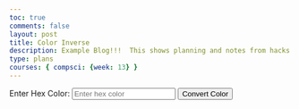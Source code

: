 ```yaml
---
toc: true
comments: false
layout: post
title: Color Inverse
description: Example Blog!!!  This shows planning and notes from hacks.
type: plans
courses: { compsci: {week: 13} }
---
```

<html lang="en">
<head>
    <meta charset="UTF-8">
    <meta name="viewport" content="width=device-width, initial-scale=1.0">
    <title>Color Conversion</title>
</head>
<body>
    <label for="colorInput">Enter Hex Color:</label>
    <input type="text" id="colorInput" placeholder="Enter hex color">
    <button onclick="convertColor()">Convert Color</button>
    <div id="originalColor" style="margin-top: 10px;"></div>
    <div id="invertedColor"></div>
    <script>
        function convertColor() {
            // Get the input hex color value
            const colorInput = document.getElementById('colorInput').value;
            // Convert hex to binary
            const binaryValue = hexToBinary(colorInput);
            // Invert the binary
            const invertedBinary = invertBinary(binaryValue);
            // Convert binary back to hex
            const invertedHex = binaryToHex(invertedBinary);
            // Display the result
            displayColor('originalColor', 'Original Color', colorInput, binaryValue);
            displayColor('invertedColor', 'Inverted Color', invertedHex, invertedBinary);
        }
        function displayColor(elementId, label, color, binary) {
            // Add spaces every eight bits in the binary representation
            const spacedBinary = binary.replace(/(.{8})/g, "$1 ");
            const element = document.getElementById(elementId);
            element.innerHTML = `
                <p>${label}: ${color}</p>
                <p>Binary: ${spacedBinary}</p>
            `;
            element.style.backgroundColor = color;
            element.style.color = getContrastColor(color); // Set text color for better visibility
        }
        function hexToBinary(hex) {
            if (!/^[0-9A-Fa-f]+$/.test(hex)) {
                throw new Error("Invalid hex input");
            }
            let decimalValue = parseInt(hex, 16);
            let binaryValue = decimalValue.toString(2).padStart(24, '0'); // Ensure 24 bits
            return binaryValue;
        }
        function invertBinary(binaryString) {
            if (!/^[01]{24}$/.test(binaryString)) {
                throw new Error("Invalid binary input");
            }
            let invertedBinary = binaryString
                .split('')
                .map(bit => (bit === '0' ? '1' : '0'))
                .join('');
            return invertedBinary;
        }
        function binaryToHex(binaryString) {
            if (!/^[01]{24}$/.test(binaryString)) {
                throw new Error("Invalid binary input");
            }
            let decimalValue = parseInt(binaryString, 2);
            let hexValue = decimalValue.toString(16).toUpperCase().padStart(6, '0'); // Ensure 6 digits
            return '#' + hexValue;
        }
        function getContrastColor(hexColor) {
            // Function to determine text color based on background color
            const r = parseInt(hexColor.slice(1, 3), 16);
            const g = parseInt(hexColor.slice(3, 5), 16);
            const b = parseInt(hexColor.slice(5, 7), 16);
            const brightness = (r * 299 + g * 587 + b * 114) / 1000;
            return brightness > 128 ? 'black' : 'white';
        }
    </script>
</body>
</html>